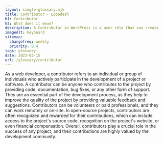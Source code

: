 ```yaml
--- 
layout: single-glossary.njk
title: Contributor - Loopdash
h1: Contributor
h2: What does it mean?
description: A Contributor in WordPress is a user role that can create and edit their own posts, but cannot publish them without approval from an editor or administrator.
imageAlt: keyboard
sitemap:
  changefreq: weekly
  priority: 0.4
tags: glossary
date: 2023-03-15
url: /glossary/contributor
---
```


As a web developer, a contributor refers to an individual or group of individuals who actively participate in the development of a project or software. A contributor can be anyone who contributes to the project by providing code, documentation, bug fixes, or any other form of support. They are an essential part of the development process, as they help to improve the quality of the project by providing valuable feedback and suggestions. Contributors can be volunteers or paid professionals, and they can work remotely or on-site. In open-source projects, contributors are often recognized and rewarded for their contributions, which can include access to the project's source code, recognition on the project's website, or even financial compensation. Overall, contributors play a crucial role in the success of any project, and their contributions are highly valued by the development community.
